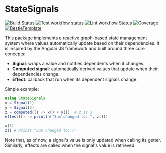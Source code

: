 # StateSignals

[![Build Status](https://github.com/sciflydev/StateSignals.jl/workflows/Test/badge.svg)](https://github.com/sciflydev/StateSignals.jl/actions)
[![Test workflow status](https://github.com/sciflydev/StateSignals.jl/actions/workflows/Test.yml/badge.svg?branch=main)](https://github.com/sciflydev/StateSignals.jl/actions/workflows/Test.yml?query=branch%3Amain)
[![Lint workflow Status](https://github.com/sciflydev/StateSignals.jl/actions/workflows/Lint.yml/badge.svg?branch=main)](https://github.com/sciflydev/StateSignals.jl/actions/workflows/Lint.yml?query=branch%3Amain)
[![Coverage](https://codecov.io/gh/sciflydev/StateSignals.jl/branch/main/graph/badge.svg)](https://codecov.io/gh/sciflydev/StateSignals.jl)
[![BestieTemplate](https://img.shields.io/endpoint?url=https://raw.githubusercontent.com/JuliaBesties/BestieTemplate.jl/main/docs/src/assets/badge.json)](https://github.com/JuliaBesties/BestieTemplate.jl)

This package implements a reactive graph-based state management system where values automatically update based on their dependencies. It is inspired by the Angular JS framework and built around three core concepts:

- **Signal**: wraps a value and notifies dependents when it changes.
- **Computed signal**: automatically derived values that update when their dependencies change.
- **Effect**: callback that run when its dependent signals change.

Simple example:
```julia
using StateSignals
x = Signal(1)
y = Signal(2)
z = computed(() -> x() + y())  # z is 3
effect(() -> println("Sum changed to: ", z()))

x(5)
z() # Prints "Sum changed to: 7"
```
Note that, as of now, a signal's value is only updated when calling its getter. Similarly, effects are called when the signal's value is retrieved.
